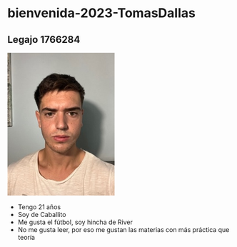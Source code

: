 # bienvenida-2023-TomasDallas
## Legajo 1766284

![foto](tomas.jpg)

 - Tengo 21 años
 - Soy de Caballito
 - Me gusta el fútbol, soy hincha de River
 - No me gusta leer, por eso me gustan las materias con más práctica que teoría
